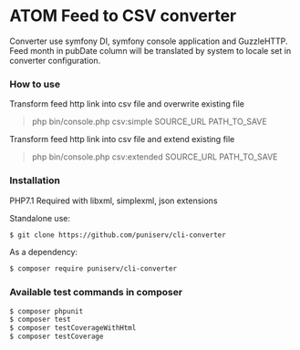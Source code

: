 # ATOM Feed to CSV converter

Converter use symfony DI, symfony console application and GuzzleHTTP.  
Feed month in pubDate column will be translated by system to locale set in converter configuration.  
 

### How to use

Transform feed http link into csv file and overwrite existing file
> php bin/console.php csv:simple SOURCE_URL PATH_TO_SAVE

Transform feed http link into csv file and extend existing file
> php bin/console.php csv:extended SOURCE_URL PATH_TO_SAVE

### Installation
PHP7.1 Required with libxml, simplexml, json extensions

Standalone use:
```sh
$ git clone https://github.com/puniserv/cli-converter
```
As a dependency:

```sh
$ composer require puniserv/cli-converter
```

### Available test commands in composer
```sh
$ composer phpunit
$ composer test
$ composer testCoverageWithHtml
$ composer testCoverage
```
